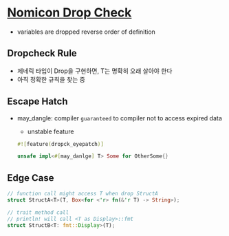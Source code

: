 # [Nomicon Drop Check](https://doc.rust-lang.org/nomicon/dropck.html)

- variables are dropped reverse order of definition

## Dropcheck Rule

- 제네릭 타입이 Drop을 구현하면, T는 명확히 오래 살아야 한다
- 아직 정확한 규칙을 찾는 중

## Escape Hatch

- may_dangle: compiler `guaranteed` to compiler not to access expired data

  - unstable feature

  ```rust
  #![feature(dropck_eyepatch)]

  unsafe impl<#[may_danlge] T> Some for OtherSome{}
  ```

## Edge Case

```rust
// function call might access T when drop StructA
struct StructA<T>(T, Box<for <'r> fn(&'r T) -> String>);

// trait method call
// println! will call <T as Display>::fmt
struct StructB<T: fmt::Display>(T);
```
